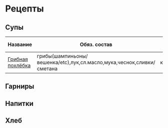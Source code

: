 # Рецепты
## Супы
| Название  | Обяз. состав  | доп. состав  |  Время готовки | Усилия  |Калории   |
|---|---|---|---|---|---|
| [Грибная похлёбка](shroom_soup.md) |  грибы(шампиньоны/вешенка/etc),лук,сл.масло,мука,чеснок,сливки/сметана |  картофель,сельдерей,тимьян | 45мин-1час  |  10-15 мин ||
## Гарниры
## Напитки
## Хлеб
